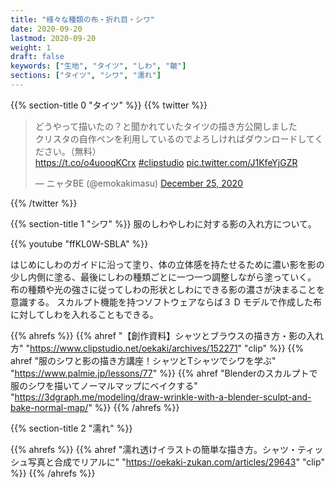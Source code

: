 ```yaml
---
title: "様々な種類の布・折れ目・シワ"
date: 2020-09-20
lastmod: 2020-09-20
weight: 1
draft: false
keywords: ["生地", "タイツ", "しわ", "皺"]
sections: ["タイツ", "シワ", "濡れ"]
---
```


{{% section-title 0 "タイツ" %}}
{{% twitter %}}

<blockquote class="twitter-tweet"><p lang="ja" dir="ltr">どうやって描いたの？と聞かれていたタイツの描き方公開しました<br>クリスタの自作ペンを利用しているのでよろしければダウンロードしてください。（無料）<br> <a href="https://t.co/o4uooqKCrx">https://t.co/o4uooqKCrx</a> <a href="https://twitter.com/hashtag/clipstudio?src=hash&amp;ref_src=twsrc%5Etfw">#clipstudio</a> <a href="https://t.co/J1KfeYjGZR">pic.twitter.com/J1KfeYjGZR</a></p>&mdash; ニャタBE (@emokakimasu) <a href="https://twitter.com/emokakimasu/status/1342400530518163458?ref_src=twsrc%5Etfw">December 25, 2020</a></blockquote>
{{% /twitter %}}

{{% section-title 1 "シワ" %}}
服のしわやしわに対する影の入れ方について。

{{% youtube "ffKL0W-SBLA" %}}

はじめにしわのガイドに沿って塗り、体の立体感を持たせるために濃い影を影の少し内側に塗る、最後にしわの種類ごとに一つ一つ調整しながら塗っていく。
布の種類や光の強さに従ってしわの形状としわにできる影の濃さが決まることを意識する。
スカルプト機能を持つソフトウェアならば３ D モデルで作成した布に対してしわを入れることもできる。

{{% ahrefs %}}
{{% ahref "【創作資料】シャツとブラウスの描き方・影の入れ方" "https://www.clipstudio.net/oekaki/archives/152271" "clip" %}}
{{% ahref "服のシワと影の描き方講座！シャツとTシャツでシワを学ぶ" "https://www.palmie.jp/lessons/77" %}}
{{% ahref "Blenderのスカルプトで服のシワを描いてノーマルマップにベイクする" "https://3dgraph.me/modeling/draw-wrinkle-with-a-blender-sculpt-and-bake-normal-map/" %}}
{{% /ahrefs %}}

{{% section-title 2 "濡れ" %}}

{{% ahrefs %}}
{{% ahref "濡れ透けイラストの簡単な描き方。シャツ・ティッシュ写真と合成でリアルに" "https://oekaki-zukan.com/articles/29643" "clip" %}}
{{% /ahrefs %}}
